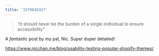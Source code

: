```yaml
---
title: '1579616327'
---
```

> “It should never be the burden of a single individual to ensure accessibility”

A _fantastic_ post by my pal, Nic. Super duper detailed! 

<https://www.nicchan.me/blog/usability-testing-popular-shopify-themes/>
